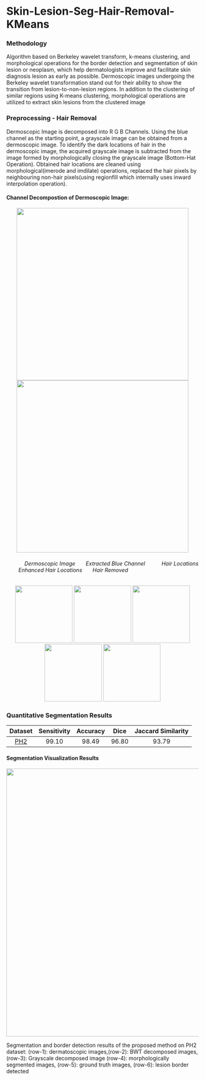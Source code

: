 # Skin-Lesion-Seg-Hair-Removal-KMeans

### Methodology 
Algorithm based on Berkeley wavelet transform, k-means clustering, and morphological operations for the border detection and segmentation of skin lesion or neoplasm, which help dermatologists improve and facilitate skin diagnosis lesion as early as possible. Dermoscopic images undergoing the Berkeley wavelet transformation stand out for their ability to show the transition from lesion-to-non-lesion regions. In addition to the clustering of similar regions using K-means clustering, morphological operations are utilized to extract skin lesions from the clustered image
### Preprocessing - Hair Removal
Dermoscopic Image is decomposed into R G B Channels. Using the blue channel as the starting point, a grayscale image can be obtained from a dermoscopic image. To identify the dark locations of hair in the dermoscopic image, the acquired grayscale image is subtracted from the image formed by morphologically closing the grayscale image (Bottom-Hat Operation). Obtained hair locations are cleaned using morphological(imerode and imdilate) operations, replaced the hair pixels by neighbouring non-hair pixels(using regionfill which internally uses inward interpolation operation).

#### Channel Decompostion of Dermoscopic Image:
<p align="center">
  <img src="https://user-images.githubusercontent.com/63542593/123533924-e8ddfc00-d736-11eb-87d0-5d5815128116.png" width="450">
  <img src="https://user-images.githubusercontent.com/63542593/123533923-e7accf00-d736-11eb-90d6-dadeeec6ed0b.png" width="450">
  </p>

###### &nbsp; &nbsp; &nbsp; &nbsp; &nbsp; &nbsp;  Dermoscopic Image &nbsp; &nbsp; &nbsp; Extracted Blue Channel &nbsp; &nbsp; &nbsp;  &nbsp; &nbsp; Hair Locations &nbsp; &nbsp; &nbsp; &nbsp; Enhanced Hair Locations &nbsp; &nbsp; &nbsp; Hair Removed  
  <p align="center">
  <img src="https://user-images.githubusercontent.com/63542593/123533611-62c0b600-d734-11eb-813e-4bab8c88adf4.png" width="150">
  <img src="https://user-images.githubusercontent.com/63542593/123533614-66543d00-d734-11eb-8834-86c2f286bda1.png" width="150">
  <img src="https://user-images.githubusercontent.com/63542593/123533616-681e0080-d734-11eb-99d0-7b031268abd3.png" width="150">
  <img src="https://user-images.githubusercontent.com/63542593/123533618-6b18f100-d734-11eb-88d9-ef5322231fac.png" width="150">
  <img src="https://user-images.githubusercontent.com/63542593/123533623-6eac7800-d734-11eb-8c63-00cae3c2df1a.png" width="150">
</p>

### Quantitative Segmentation Results

<p align="center">
  
| Dataset  | Sensitivity | Accuracy | Dice | Jaccard Similarity | 
| :---: | :---: | :---: | :---: | :---: |
|    [PH2](https://ieeexplore.ieee.org/document/6610779)    | 99.10 | 98.49  | 96.80  | 93.79  |
</p>

#### Segmentation Visualization Results
<p align="center">
<img src="https://user-images.githubusercontent.com/63542593/123534258-89352000-d739-11eb-8e5a-062f839ff6c9.png" width="700">             
</p>
<p align="left">
Segmentation and border detection results of the proposed method on PH2 dataset: 
(row-1): dermatoscopic images,(row-2): BWT decomposed images, 
(row-3): Grayscale decomposed image (row-4): morphologically segmented images, 
(row-5): ground truth images, (row-6): lesion border detected           
</p>

